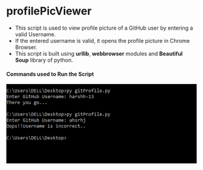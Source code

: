 # profilePicViewer
* This script is used to view profile picture of a GitHub user by entering a valid Username.
* If the entered username is valid, it opens the profile picture in Chrome Browser.
* This script is built using **urllib**, **webbrowser** modules and **Beautiful Soup** library of python.

#### Commands used to Run the Script
![cmd](https://github.com/harshh-13/profilePicViewer/blob/master/cmd.png) 
